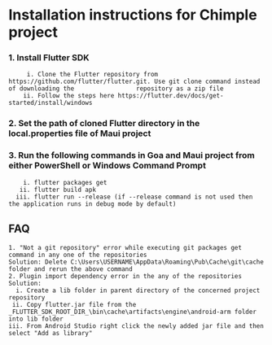 # __Installation instructions for Chimple project__

  ### 1. __Install Flutter SDK__
         i. Clone the Flutter repository from https://github.com/flutter/flutter.git. Use git clone command instead of downloading the                 repository as a zip file
        ii. Follow the steps here https://flutter.dev/docs/get-started/install/windows

  ### 2. __Set the path of cloned Flutter directory in the local.properties file of Maui project__
  ### 3. Run the following commands in Goa and Maui project from either PowerShell or Windows Command Prompt
        i. flutter packages get
       ii. flutter build apk
      iii. flutter run --release (if --release command is not used then the application runs in debug mode by default)

## __FAQ__
	1. "Not a git repository" error while executing git packages get command in any one of the repositories
	Solution: Delete C:\Users\USERNAME\AppData\Roaming\Pub\Cache\git\cache folder and rerun the above command
	2. Plugin import dependency error in the any of the repositories
	Solution:
	  i. Create a lib folder in parent directory of the concerned project repository
	 ii. Copy flutter.jar file from the _FLUTTER_SDK_ROOT_DIR_\bin\cache\artifacts\engine\android-arm folder into lib folder
	iii. From Android Studio right click the newly added jar file and then select "Add as library"